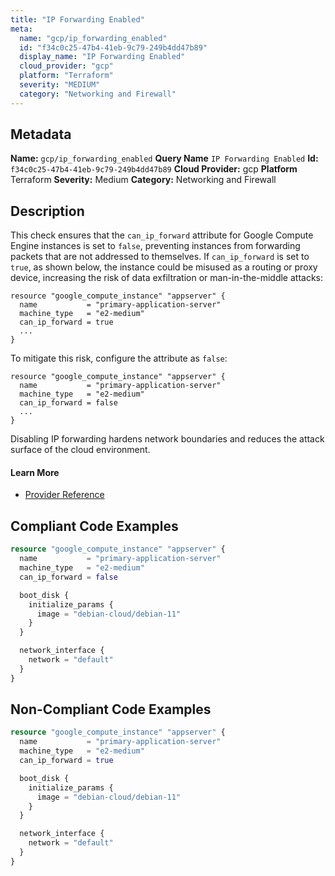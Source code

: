 ```yaml
---
title: "IP Forwarding Enabled"
meta:
  name: "gcp/ip_forwarding_enabled"
  id: "f34c0c25-47b4-41eb-9c79-249b4dd47b89"
  display_name: "IP Forwarding Enabled"
  cloud_provider: "gcp"
  platform: "Terraform"
  severity: "MEDIUM"
  category: "Networking and Firewall"
---
```

## Metadata
**Name:** `gcp/ip_forwarding_enabled`
**Query Name** `IP Forwarding Enabled`
**Id:** `f34c0c25-47b4-41eb-9c79-249b4dd47b89`
**Cloud Provider:** gcp
**Platform** Terraform
**Severity:** Medium
**Category:** Networking and Firewall
## Description
This check ensures that the `can_ip_forward` attribute for Google Compute Engine instances is set to `false`, preventing instances from forwarding packets that are not addressed to themselves. If `can_ip_forward` is set to `true`, as shown below, the instance could be misused as a routing or proxy device, increasing the risk of data exfiltration or man-in-the-middle attacks:

```
resource "google_compute_instance" "appserver" {
  name           = "primary-application-server"
  machine_type   = "e2-medium"
  can_ip_forward = true
  ...
}
```

To mitigate this risk, configure the attribute as `false`:

```
resource "google_compute_instance" "appserver" {
  name           = "primary-application-server"
  machine_type   = "e2-medium"
  can_ip_forward = false
  ...
}
```
Disabling IP forwarding hardens network boundaries and reduces the attack surface of the cloud environment.

#### Learn More

 - [Provider Reference](https://registry.terraform.io/providers/hashicorp/google/latest/docs/data-sources/compute_instance)


## Compliant Code Examples
```terraform
resource "google_compute_instance" "appserver" {
  name           = "primary-application-server"
  machine_type   = "e2-medium"
  can_ip_forward = false

  boot_disk {
    initialize_params {
      image = "debian-cloud/debian-11"
    }
  }

  network_interface {
    network = "default"
  }
}

```
## Non-Compliant Code Examples
```terraform
resource "google_compute_instance" "appserver" {
  name           = "primary-application-server"
  machine_type   = "e2-medium"
  can_ip_forward = true

  boot_disk {
    initialize_params {
      image = "debian-cloud/debian-11"
    }
  }

  network_interface {
    network = "default"
  }
}

```
